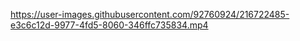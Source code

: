 https://user-images.githubusercontent.com/92760924/216722485-e3c6c12d-9977-4fd5-8060-346ffc735834.mp4
